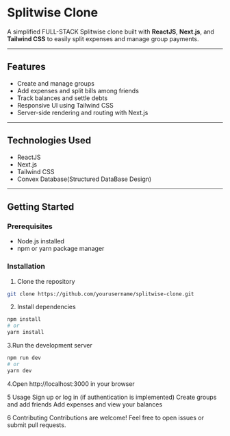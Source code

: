 # Splitwise Clone

A simplified FULL-STACK Splitwise clone built with **ReactJS**, **Next.js**, and **Tailwind CSS** to easily split expenses and manage group payments.

---

## Features

- Create and manage groups  
- Add expenses and split bills among friends  
- Track balances and settle debts  
- Responsive UI using Tailwind CSS  
- Server-side rendering and routing with Next.js  

---

## Technologies Used

- ReactJS  
- Next.js  
- Tailwind CSS  
- Convex Database(Structured DataBase Design)

---

## Getting Started

### Prerequisites

- Node.js installed  
- npm or yarn package manager  

### Installation

1. Clone the repository  
```bash
git clone https://github.com/yourusername/splitwise-clone.git
```

2. Install dependencies
```bash
npm install
# or
yarn install
```

3.Run the development server
```bash
npm run dev
# or
yarn dev
```

4.Open http://localhost:3000 in your browser

5 Usage
Sign up or log in (if authentication is implemented)
Create groups and add friends
Add expenses and view your balances

6 Contributing
Contributions are welcome! Feel free to open issues or submit pull requests.

